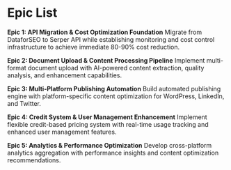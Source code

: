 # Epic List

**Epic 1: API Migration & Cost Optimization Foundation**
Migrate from DataforSEO to Serper API while establishing monitoring and cost control infrastructure to achieve immediate 80-90% cost reduction.

**Epic 2: Document Upload & Content Processing Pipeline**
Implement multi-format document upload with AI-powered content extraction, quality analysis, and enhancement capabilities.

**Epic 3: Multi-Platform Publishing Automation**
Build automated publishing engine with platform-specific content optimization for WordPress, LinkedIn, and Twitter.

**Epic 4: Credit System & User Management Enhancement**
Implement flexible credit-based pricing system with real-time usage tracking and enhanced user management features.

**Epic 5: Analytics & Performance Optimization**
Develop cross-platform analytics aggregation with performance insights and content optimization recommendations.